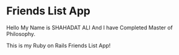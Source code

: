 # Friends List App

Hello My Name is SHAHADAT ALI And I have Completed Master of Philosophy.

This is my Ruby on Rails Friends List App!
